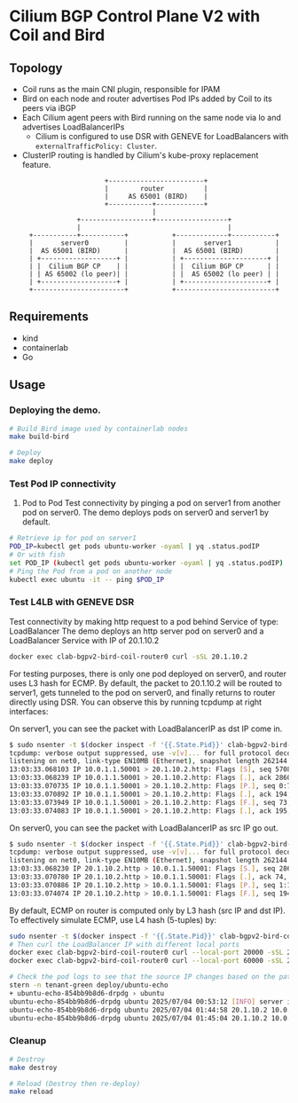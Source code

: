 # Cilium BGP Control Plane V2 with Coil and Bird

## Topology
- Coil runs as the main CNI plugin, responsible for IPAM
- Bird on each node and router advertises Pod IPs added by Coil to its peers via iBGP
- Each Cilium agent peers with Bird running on the same node via lo and advertises LoadBalancerIPs
  - Cilium is configured to use DSR with GENEVE for LoadBalancers with `externalTrafficPolicy: Cluster`.
- ClusterIP routing is handled by Cilium's kube-proxy replacement feature.
```
                        +------------------------+
                        |        router          |
                        |     AS 65001 (BIRD)    |
                        +-----------+------------+
                                    |
                 +------------------+------------------+
                 |                                     |
     +-----------+-----------+           +-------------+-----------+
     |       server0         |           |       server1           |
     |  AS 65001 (BIRD)      |           |  AS 65001 (BIRD)        |
     | +-------------------+ |           | +---------------------+ |
     | |  Cilium BGP CP    | |           | |  Cilium BGP CP      | |
     | | AS 65002 (lo peer)| |           | |  AS 65002 (lo peer) | |
     | +-------------------+ |           | +---------------------+ |
     +-----------------------+           +-------------------------+
```

## Requirements
- kind
- containerlab
- Go

## Usage
### Deploying the demo.
```sh
# Build Bird image used by containerlab nodes
make build-bird

# Deploy
make deploy
```

### Test Pod IP connectivity
1. Pod to Pod
Test connectivity by pinging a pod on server1 from another pod on server0.
The demo deploys pods on server0 and server1 by default.
```sh
# Retrieve ip for pod on server1
POD_IP=kubectl get pods ubuntu-worker -oyaml | yq .status.podIP
# Or with fish
set POD_IP (kubectl get pods ubuntu-worker -oyaml | yq .status.podIP)
# Ping the Pod from a pod on another node
kubectl exec ubuntu -it -- ping $POD_IP
```

### Test L4LB with GENEVE DSR
Test connectivity by making http request to a pod behind Service of type: LoadBalancer 
The demo deploys an http server pod on server0 and a LoadBalancer Service with IP of 20.1.10.2
```sh
docker exec clab-bgpv2-bird-coil-router0 curl -sSL 20.1.10.2
```

For testing purposes, there is only one pod deployed on server0, and router uses L3 hash for ECMP.
By default, the packet to 20.1.10.2 will be routed to server1, gets tunneled to the pod on server0, and finally returns to router directly using DSR.
You can observe this by running tcpdump at right interfaces:

On server1, you can see the packet with LoadBalancerIP as dst IP come in.
```sh
$ sudo nsenter -t $(docker inspect -f '{{.State.Pid}}' clab-bgpv2-bird-coil-server1) -n tcpdump tcp and host 20.1.10.2 -i net0
tcpdump: verbose output suppressed, use -v[v]... for full protocol decode
listening on net0, link-type EN10MB (Ethernet), snapshot length 262144 bytes
13:03:33.068103 IP 10.0.1.1.50001 > 20.1.10.2.http: Flags [S], seq 570850030, win 56760, options [mss 9460,sackOK,TS val 2396702909 ecr 0,nop,wscale 7], length 0
13:03:33.068239 IP 10.0.1.1.50001 > 20.1.10.2.http: Flags [.], ack 2860026207, win 444, options [nop,nop,TS val 2396702909 ecr 2789094429], length 0
13:03:33.070735 IP 10.0.1.1.50001 > 20.1.10.2.http: Flags [P.], seq 0:73, ack 1, win 444, options [nop,nop,TS val 2396702911 ecr 2789094429], length 73: HTTP: GET / HTTP/1.1
13:03:33.070892 IP 10.0.1.1.50001 > 20.1.10.2.http: Flags [.], ack 194, win 443, options [nop,nop,TS val 2396702911 ecr 2789094431], length 0
13:03:33.073949 IP 10.0.1.1.50001 > 20.1.10.2.http: Flags [F.], seq 73, ack 194, win 443, options [nop,nop,TS val 2396702914 ecr 2789094431], length 0
13:03:33.074083 IP 10.0.1.1.50001 > 20.1.10.2.http: Flags [.], ack 195, win 443, options [nop,nop,TS val 2396702915 ecr 2789094434], length 0
```

On server0, you can see the packet with LoadBalancerIP as src IP go out.
```sh
$ sudo nsenter -t $(docker inspect -f '{{.State.Pid}}' clab-bgpv2-bird-coil-server0) -n tcpdump tcp and host 20.1.10.2 -i net0
tcpdump: verbose output suppressed, use -v[v]... for full protocol decode
listening on net0, link-type EN10MB (Ethernet), snapshot length 262144 bytes
13:03:33.068230 IP 20.1.10.2.http > 10.0.1.1.50001: Flags [S.], seq 2860026206, ack 570850031, win 56688, options [mss 9460,sackOK,TS val 2789094429 ecr 2396702909,nop,wscale 7], length 0
13:03:33.070780 IP 20.1.10.2.http > 10.0.1.1.50001: Flags [.], ack 74, win 443, options [nop,nop,TS val 2789094431 ecr 2396702911], length 0
13:03:33.070886 IP 20.1.10.2.http > 10.0.1.1.50001: Flags [P.], seq 1:194, ack 74, win 443, options [nop,nop,TS val 2789094431 ecr 2396702911], length 193: HTTP: HTTP/1.1 200 OK
13:03:33.074074 IP 20.1.10.2.http > 10.0.1.1.50001: Flags [F.], seq 194, ack 75, win 443, options [nop,nop,TS val 2789094434 ecr 2396702914], length 0
```


By default, ECMP on router is computed only by L3 hash (src IP and dst IP). To effectively simulate ECMP, use L4 hash (5-tuples) by:
```sh
sudo nsenter -t $(docker inspect -f '{{.State.Pid}}' clab-bgpv2-bird-coil-router0) -n sysctl -w net.ipv4.fib_multipath_hash_policy=1
# Then curl the LoadBalancer IP with different local ports
docker exec clab-bgpv2-bird-coil-router0 curl --local-port 20000 -sSL 20.1.10.2
docker exec clab-bgpv2-bird-coil-router0 curl --local-port 60000 -sSL 20.1.10.2

# Check the pod logs to see that the source IP changes based on the path selected.
stern -n tenant-green deploy/ubuntu-echo
+ ubuntu-echo-854bb9b8d6-drpdg › ubuntu
ubuntu-echo-854bb9b8d6-drpdg ubuntu 2025/07/04 00:53:12 [INFO] server is listening on :8080
ubuntu-echo-854bb9b8d6-drpdg ubuntu 2025/07/04 01:44:58 20.1.10.2 10.0.1.1:20000 "GET / HTTP/1.1" 200 31 "curl/7.81.0" 3.667µs
ubuntu-echo-854bb9b8d6-drpdg ubuntu 2025/07/04 01:45:04 20.1.10.2 10.0.2.1:60000 "GET / HTTP/1.1" 200 31 "curl/7.81.0" 4.459µs
```

### Cleanup
```sh
# Destroy
make destroy

# Reload (Destroy then re-deploy)
make reload

```

